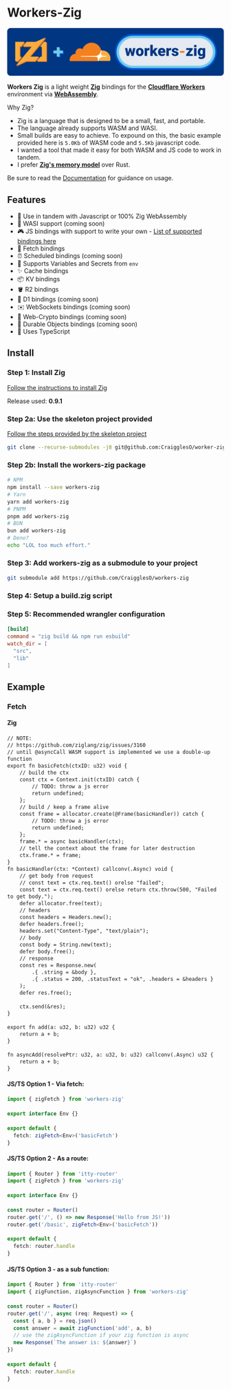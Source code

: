 # Workers-Zig

![workers-zig](.github/workers-zig.svg)

**Workers Zig** is a light weight [**Zig**](https://ziglang.org/) bindings for the [**Cloudflare Workers**](https://workers.cloudflare.com/) environment via [**WebAssembly**](https://webassembly.org/).

Why Zig?
* Zig is a language that is designed to be a small, fast, and portable.
* The language already supports WASM and WASI.
* Small builds are easy to achieve. To expound on this, the basic example provided here is `5.0Kb` of WASM code and `5.5Kb` javascript code.
* I wanted a tool that made it easy for both WASM and JS code to work in tandem.
* I prefer [**Zig's memory model**](https://www.scattered-thoughts.net/writing/how-safe-is-zig/) over Rust.


Be sure to read the [Documentation](#docs) for guidance on usage.

## Features

- 🤝 Use in tandem with Javascript or 100% Zig WebAssembly
- 🗿 WASI support (coming soon)
- 🎮 JS bindings with support to write your own - [List of supported bindings here](#docs/bindings)
- 📨 Fetch bindings
- ⏰ Scheduled bindings (coming soon)
- 🔑 Supports Variables and Secrets from `env`
- ✨ Cache bindings
- 📦 KV bindings
- 🪣 R2 bindings
- 💾 D1 bindings (coming soon)
- ✉️ WebSockets bindings (coming soon)
- 🔐 Web-Crypto bindings (coming soon)
- 📌 Durable Objects bindings (coming soon)
- 💪 Uses TypeScript

## Install

### Step 1: Install Zig

[Follow the instructions to install Zig](https://ziglang.org/learn/getting-started/)

Release used: **0.9.1**

### Step 2a: Use the skeleton project provided

[Follow the steps provided by the skeleton project](https://github.com/CraigglesO/worker-zig-template)

```bash
git clone --recurse-submodules -j8 git@github.com:CraigglesO/worker-zig-template.git
```

### Step 2b: Install the workers-zig package

```bash
# NPM
npm install --save workers-zig
# Yarn
yarn add workers-zig
# PNPM
pnpm add workers-zig
# BUN
bun add workers-zig
# Deno?
echo "LOL too much effort."
```

### Step 3: Add workers-zig as a submodule to your project

```bash
git submodule add https://github.com/CraigglesO/workers-zig
```

### Step 4: Setup a **build.zig** script

### Step 5: Recommended wrangler configuration

```toml
[build]
command = "zig build && npm run esbuild"
watch_dir = [
  "src",
  "lib"
]
```

## Example

### Fetch

#### **Zig**

```zig
// NOTE:
// https://github.com/ziglang/zig/issues/3160
// until @asyncCall WASM support is implemented we use a double-up function
export fn basicFetch(ctxID: u32) void {
    // build the ctx
    const ctx = Context.init(ctxID) catch {
        // TODO: throw a js error
        return undefined;
    };
    // build / keep a frame alive
    const frame = allocator.create(@Frame(basicHandler)) catch {
        // TODO: throw a js error
        return undefined;
    };
    frame.* = async basicHandler(ctx);
    // tell the context about the frame for later destruction
    ctx.frame.* = frame;
}
fn basicHandler(ctx: *Context) callconv(.Async) void {
    // get body from request
    // const text = ctx.req.text() orelse "failed";
    const text = ctx.req.text() orelse return ctx.throw(500, "Failed to get body.");
    defer allocator.free(text);
    // headers
    const headers = Headers.new();
    defer headers.free();
    headers.set("Content-Type", "text/plain");
    // body
    const body = String.new(text);
    defer body.free();
    // response
    const res = Response.new(
        .{ .string = &body },
        .{ .status = 200, .statusText = "ok", .headers = &headers }
    );
    defer res.free();

    ctx.send(&res);
}

export fn add(a: u32, b: u32) u32 {
    return a + b;
}

fn asyncAdd(resolvePtr: u32, a: u32, b: u32) callconv(.Async) u32 {
    return a + b;
}
```

#### **JS/TS Option 1 - Via fetch:**

```ts
import { zigFetch } from 'workers-zig'

export interface Env {}

export default {
  fetch: zigFetch<Env>('basicFetch')
}
```

#### **JS/TS Option 2 - As a route:**

```ts
import { Router } from 'itty-router'
import { zigFetch } from 'workers-zig'

export interface Env {}

const router = Router()
router.get('/', () => new Response('Hello from JS!'))
router.get('/basic', zigFetch<Env>('basicFetch'))

export default {
  fetch: router.handle
}
```

#### **JS/TS Option 3 - as a sub function:**

```ts
import { Router } from 'itty-router'
import { zigFunction, zigAsyncFunction } from 'workers-zig'

const router = Router()
router.get('/', async (req: Request) => {
  const { a, b } = req.json()
  const answer = await zigFunction('add', a, b)
  // use the zigAsyncFunction if your zig function is async
  new Response(`The answer is: ${answer}`)
})

export default {
  fetch: router.handle
}
```
